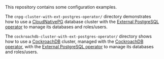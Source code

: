 This repository contains some configuration examples.


The `cnpg-cluster-with-ext-postgres-operator/` directory demonstrates how to use a [CloudNativePG](https://cloudnative-pg.io/) database cluster with the [External PostgreSQL operator](https://github.com/movetokube/postgres-operator) to manage its databases and roles/users.

The `cockroachdb-cluster-with-ext-postgres-operator/` directory shows how to use a [CockroachDB](https://github.com/cockroachdb/cockroach) cluster, managed with the [CockroachDB operator](https://github.com/cockroachdb/cockroach-operator), with the [External PostgreSQL operator](https://github.com/movetokube/postgres-operator) to manage its databases and roles/users.

